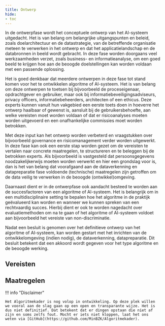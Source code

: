 ```yaml
--- 
title: Ontwerp
hide:
- toc
---
```


In de ontwerpfase wordt het conceptuele ontwerp van het AI-systeem uitgedacht. 
Het is van belang om belangrijke uitgangspunten en beleid, zoals doelarchitectuur en de datastrategie, van de betreffende organisatie meteen te verwerken in het ontwerp en dat het applicatielandschap en de databronnen in beeld wordt gebracht. 
In deze fase worden doorgaans veel werkzaamheden verzet, zoals business- en informatieanalyse, om een goed beeld te krijgen hoe aan de beoogde doelstellingen kan worden voldaan met een passende oplossing.  

Het is goed denkbaar dat meerdere ontwerpen in deze fase tot stand komen voor het te ontwikkelen algoritme of AI-systeem. 
Het is van belang om deze ontwerpen te toetsen bij bijvoorbeeld de proceseigenaar, opdrachtgever en gebruiker, maar ook bij informatiebeveiligingsadviseurs, privacy officers, informatiebeheerders, architecten of een ethicus. 
Deze experts kunnen vanuit hun vakgebied een eerste toets doen in hoeverre het ontwerp haalbaar of gewenst is, aansluit bij de gebruikersbehoefte, aan welke vereisten moet worden voldaan of dat er risicoanalyses moeten worden uitgevoerd en een onafhankelijke commissies moet worden betrokken.

Met deze input kan het ontwerp worden verbeterd en vraagstukken over bijvoorbeeld governance en risicomanagement verder worden uitgewerkt. 
In deze fase kan ook een eerste stap worden gezet om de vereisten te vertalen naar concrete maatregelen, te structureren en te beleggen bij de betrokken experts. 
Als bijvoorbeeld is vastgesteld dat persoonsgegevens noodzakelijkerwijs moeten worden verwerkt en hier een grondslag voor is, dan is het van belang dat voorafgaand aan de dataverkenning en datapreparatie fase voldoende (technische) maatregelen zijn getroffen om de data veilig te verwerken in de beoogde (ontwikkel)omgeving. 

Daarnaast dient er in de ontwerpfase ook aandacht besteed te worden aan de succesfactoren van een algoritme of AI-systeem. 
Het is belangrijk om in een multidisciplinaire setting te bepalen hoe het algoritme in de praktijk geëvalueerd kan worden en wanneer we kunnen spreken van een rechtvaardig succes.
Hierbij dient er ook te worden nagedacht over evaluatiemethoden om na te gaan of het algoritme of AI-systeem voldoet aan bijvoorbeeld het vereiste van non-discriminatie. 

Nadat een besluit is genomen over het definitieve ontwerp van het algoritme of AI-systeem, kan worden gestart met het inrichten van de ontwikkelomgeving (indien nodig), de dataverkenning, datapreparatie. 
Dit besluit betekent dat een akkoord wordt gegeven voor het type algoritme en de beoogde werking.  

## Vereisten

<!-- list_vereisten levenscyclus/ontwerp no-rol no-levenscyclus no-search no-onderwerp -->

## Maatregelen

<!-- list_maatregelen levenscyclus/ontwerp no-rol no-levenscyclus no-search no-onderwerp -->


!!! info "Disclaimer"

    Het Algoritmekader is nog volop in ontwikkeling. Op deze plek willen we vooral aan de slag gaan op een open en transparante wijze. Het is dus niet definitief. Dat betekent dat er dingen opstaan die niet af zijn en soms zelfs fout. Mocht er iets niet kloppen, laat het ons weten via [GitHub](https://github.com/MinBZK/Algoritmekader).
